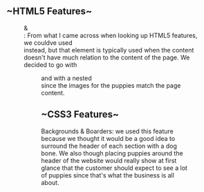 ~HTML5 Features~
----------------
<figure> & <figcaption> : From what I came across when looking up HTML5 features, we couldve used <aside> instead, but that element
                            is typically used when the content doesn't have much relation to the content of the page. We decided to go with
                            <figure> and with a nested <figcaption> since the images for the puppies match the page content.

~CSS3 Features~
---------------
Backgrounds & Boarders: we used this feature because we thought it would be a good idea to surround the  header of each section
                        with a dog bone. We also though placing puppies around the header of the website would really show
                        at first glance that the customer should expect to see a lot of puppies since that's what the business
                        is all about.